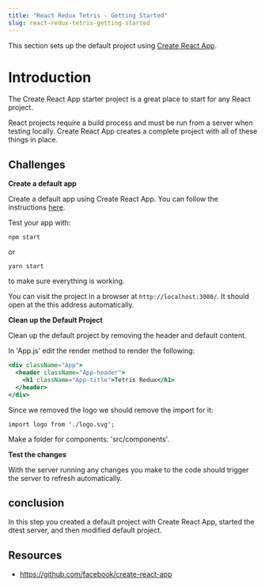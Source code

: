 ```yaml
---
title: "React Redux Tetris - Getting Started"
slug: react-redux-tetris-getting-started
---
```


This section sets up the default project using [Create React
App](https://github.com/facebook/create-react-app). 

# Introduction 

The Create React App starter project is a great place to start 
for any React project. 

React projects require a build process and must be run from a 
server when testing locally. Create React App creates a complete 
project with all of these things in place. 

## Challenges

**Create a default app**

Create a default app using Create React App. You can follow 
the instructions [here](https://github.com/facebook/create-react-app).

Test your app with: 

`npm start` 

or 

`yarn start` 

to make sure everything is working. 

You can visit the project in a browser at `http://localhost:3000/`. 
It should open at the this address automatically. 

**Clean up the Default Project**

Clean up the default project by removing the header and default
content. 

In 'App.js' edit the render method to render the following: 

```jsx
<div className="App">
  <header className="App-header">
    <h1 className="App-title">Tetris Redux</h1>
  </header>
</div>
```

Since we removed the logo we should remove the import for it: 

`import logo from './logo.svg';`

Make a folder for components: 'src/components'.

**Test the changes**

With the server running any changes you make to the code should 
trigger the server to refresh automatically. 

## conclusion

In this step you created a default project with Create React App, 
started the dtest server, and then modified default project. 

## Resources

- https://github.com/facebook/create-react-app
